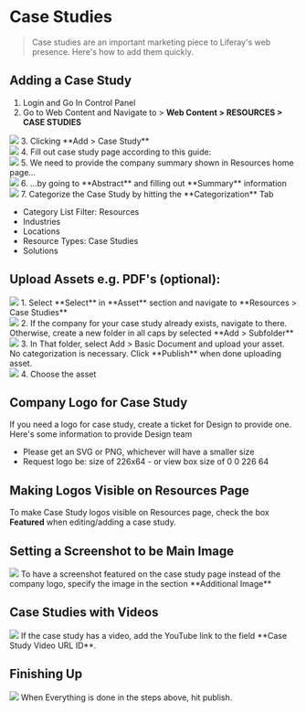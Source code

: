 # Case Studies
> Case studies are an important marketing piece to Liferay's web presence. Here's how to add them quickly.

## Adding a Case Study
1. Login and Go In Control Panel
2. Go to Web Content and Navigate to > **Web Content > RESOURCES > CASE STUDIES**

<div class="screenshot-block">
    <img src="case-studies-1.png" />
    3. Clicking **Add > Case Study**
</div>

<div class="screenshot-block">
    <img src="case-studies-guide.jpg" />
    4. Fill out case study page according to this guide:
</div>

<div class="screenshot-block">
    <img src="case-studies-2.png" />
    5. We need to provide the company summary shown in Resources home page...
</div>

<div class="screenshot-block">
    <img src="case-studies-abstract.png" />
    6. ...by going to **Abstract** and filling out **Summary** information
</div>

<div class="screenshot-block">
    <img src="case-studies-categorization.png" />
    7. Categorize the Case Study by hitting the **Categorization** Tab
    <ul>
        <li>Category List Filter: Resources</li>
        <li>Industries</li>
        <li>Locations</li>
        <li>Resource Types: Case Studies</li>
        <li>Solutions</li>
    </ul>       
</div>

## Upload Assets e.g. PDF's (optional):

<div class="screenshot-block">
    <img src="case-studies-asset.png" />
    1. Select **Select** in **Asset** section and navigate to **Resources > Case Studies**
</div>

<div class="screenshot-block">
    <img src="case-studies-upload-1.png" />
    2. If the company for your case study already exists, navigate to there. Otherwise, create a new folder in all caps by selected **Add > Subfolder**
</div>

<div class="screenshot-block">
    <img src="case-studies-upload-2.png" />
    3. In That folder, select Add > Basic Document and upload your asset. No categorization is necessary. Click **Publish** when done uploading asset.
</div>

<div class="screenshot-block">
    <img src="case-studies-upload-3.png" />
    4. Choose the asset
</div>

## Company Logo for Case Study
If you need a logo for case study, create a ticket for Design to provide one. Here's some information to provide Design team

- Please get an SVG or PNG, whichever will have a smaller size
- Request logo be: size of 226x64 - or view box size of 0 0 226 64

## Making Logos Visible on Resources Page
To make Case Study logos visible on Resources page, check the box **Featured** when editing/adding a case study.

## Setting a Screenshot to be Main Image

<div class="screenshot-block">
    <img src="case-studies-additional.png" />
    To have a screenshot featured on the case study page instead of the company logo, specify the image in the section **Additional Image**
</div>

## Case Studies with Videos
<div class="screenshot-block">
    <img src="case-studies-video.png" />
    If the case study has a video, add the YouTube link to the field **Case Study Video URL ID**.
</div>

## Finishing Up
<div class="screenshot-block">
    <img src="case-studies-publish.png" />
    When Everything is done in the steps above, hit publish.
</div>